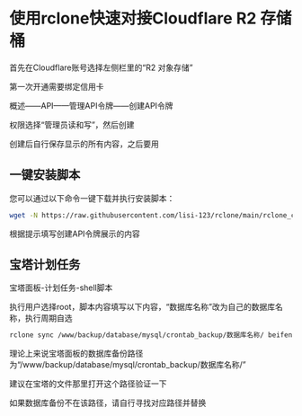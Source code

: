 # 使用rclone快速对接Cloudflare R2 存储桶

首先在Cloudflare账号选择左侧栏里的“R2 对象存储”

第一次开通需要绑定信用卡

概述——API——管理API令牌——创建API令牌

权限选择“管理员读和写”，然后创建

创建后自行保存显示的所有内容，之后要用

## 一键安装脚本

您可以通过以下命令一键下载并执行安装脚本：

```bash
wget -N https://raw.githubusercontent.com/lisi-123/rclone/main/rclone_cloudflare.sh && bash ./rclone_cloudflare.sh

```
根据提示填写创建API令牌展示的内容


## 宝塔计划任务

宝塔面板-计划任务-shell脚本

执行用户选择root，脚本内容填写以下内容，“数据库名称”改为自己的数据库名称，执行周期自选

```bash
rclone sync /www/backup/database/mysql/crontab_backup/数据库名称/ beifen:/backup --progress
```

理论上来说宝塔面板的数据库备份路径为“/www/backup/database/mysql/crontab_backup/数据库名称/”

建议在宝塔的文件那里打开这个路径验证一下

如果数据库备份不在该路径，请自行寻找对应路径并替换
